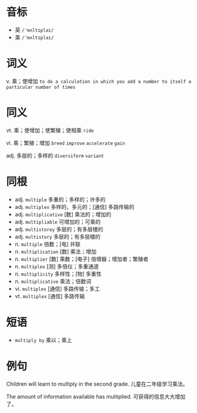 # 音标

- 英 `/'mʌltɪplaɪ/`
- 美 `/'mʌltɪplaɪ/`

# 词义

v. 乘；使增加
`to do a calculation in which you add a number to itself a particular number of times`

# 同义

vt. 乘；使增加；使繁殖；使相乘
`ride`

vi. 乘；繁殖；增加
`breed` `improve` `accelerate` `gain`

adj. 多层的；多样的
`diversiform` `variant`

# 同根

- adj. `multiple` 多重的；多样的；许多的
- adj. `multiplex` 多样的，多元的；[通信] 多路传输的
- adj. `multiplicative` [数] 乘法的；增加的
- adj. `multipliable` 可增加的；可乘的
- adj. `multistorey` 多层的；有多层楼的
- adj. `multistory` 多层的；有多层楼的
- n. `multiple` 倍数；[电] 并联
- n. `multiplication` [数] 乘法；增加
- n. `multiplier` [数] 乘数；[电子] 倍增器；增加者；繁殖者
- n. `multiplex` [测] 多倍仪；多重通道
- n. `multiplicity` 多样性；[物] 多重性
- n. `multiplicative` 乘法；倍数词
- vi. `multiplex` [通信] 多路传输；多工
- vt. `multiplex` [通信] 多路传输

# 短语

- `multiply by` 乘以；乘上

# 例句

Children will learn to multiply in the second grade.
儿童在二年级学习乘法。

The amount of information available has multiplied.
可获得的信息大大增加了。


